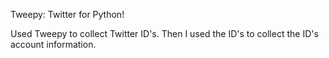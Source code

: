 Tweepy: Twitter for Python!

Used Tweepy to collect Twitter ID's. Then I used the ID's to collect the ID's account information. 
